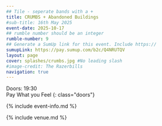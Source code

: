 ```yaml
---
## Tile - seperate bands with a +
title: CRUMBS + Abandoned Buildings
#sub-title: 16th May 2025
event-date: 2025-10-17
## rumble number should be an integer
rumble-number: 9
## Generate a SumUp link for this event. Include https://
sumupLink: https://pay.sumup.com/b2c/Q4NRUTQV
layout: page
cover: splashes/crumbs.jpg #No leading slash
#image-credit: The Razerbills
navigation: true
---
```


Doors: 19:30 <br>Pay What you Feel
{: class="doors"}

{% include event-info.md %}

{% include venue.md %}